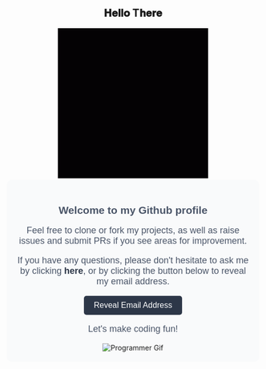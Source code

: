 <div align="center">
<h2> 𝐇𝐞𝐥𝐥𝐨 T𝐡𝐞𝐫𝐞</h2>
</div>

<div align="center" width="50">

<img src="https://github.com/Harshaiag/Harshaiag/blob/main/gif.gif" alt="Welcome!" width="300"/>

</div>

<script>
function revealEmail() {
  document.getElementById("email").style.display = "block";
}
</script>

<div align="center" style="background-color: #F9FAFB; border-radius: 10px; padding: 20px;">
    <h2 style="font-family: Arial, sans-serif; color: #4A5568;">Welcome to my Github profile</h2>
    <p style="font-family: Arial, sans-serif; font-size: 18px; color: #4A5568;">Feel free to clone or fork my projects, as well as raise issues and submit PRs if you see areas for improvement.</p>
    <p style="font-family: Arial, sans-serif; font-size: 18px; color: #4A5568;">If you have any questions, please don't hesitate to ask me by clicking <a href="https://github.com/Harshaiag/Harshaiag/issues/new" style="color: #2D3748; text-decoration: none;"><b>here</b></a>, or by clicking the button below to reveal my email address.</p>
    <button onclick="revealEmail()" style="background-color: #2D3748; color: #FFFFFF; border: none; border-radius: 5px; padding: 10px 20px; font-family: Arial, sans-serif; font-size: 16px; cursor: pointer;">Reveal Email Address</button>
    <p id="email" style="font-family: Arial, sans-serif; font-size: 18px; color: #4A5568; display: none;">Email me at harshavardhansmcb@gmail.com</p>
    <p style="font-family: Arial, sans-serif; font-size: 18px; color: #4A5568;">Let's make coding fun!</p>
    <img src="https://media.giphy.com/media/3o7bu3XilJ5BOiSGic/giphy.gif" alt="Programmer Gif" style="width: 300px;">
</div>


